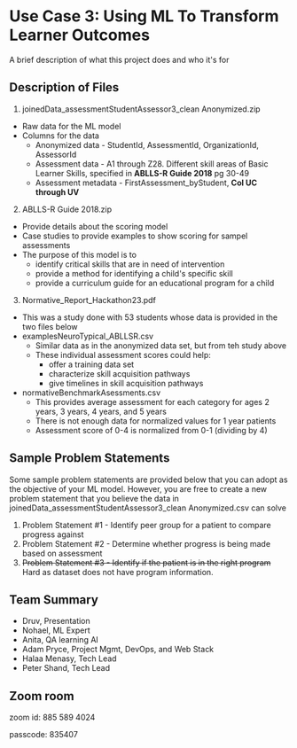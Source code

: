 # Use Case 3: Using ML To Transform Learner Outcomes

A brief description of what this project does and who it's for

## Description of Files

1. joinedData_assessmentStudentAssessor3_clean Anonymized.zip
  * Raw data for the ML model
  * Columns for the data
    * Anonymized data - StudentId, AssessmentId, OrganizationId, AssessorId
    * Assessment data - A1 through Z28. Different skill areas of Basic Learner Skills, specified in **ABLLS-R Guide 2018** pg 30-49
    * Assessment metadata - FirstAssessment_byStudent, **Col UC through UV**
2.  ABLLS-R Guide 2018.zip
  * Provide details about the scoring model 
  * Case studies to provide examples to show scoring for sampel assessments
  * The purpose of this model is to 
    * identify critical skills that are in need of intervention
    * provide a method for identifying a child's specific skill
    * provide a curriculum guide for an educational program for a child
3.  Normative_Report_Hackathon23.pdf
  * This was a study done with 53 students whose data is provided in the two files below
  * examplesNeuroTypical_ABLLSR.csv
    * Similar data as in the anonymized data set, but from teh study above
    * These individual assessment scores could help:
      * offer a training data set
      * characterize skill acquisition pathways
      * give timelines in skill acquisition pathways
  * normativeBenchmarkAsessments.csv
    * This provides average assessment for each category for ages 2 years, 3 years, 4 years, and 5 years
    * There is not enough data for normalized values for 1 year patients
    * Assessment score of 0-4 is normalized from 0-1 (dividing by 4)

## Sample Problem Statements

Some sample problem statements are provided below that you can adopt as the objective of your ML model. However, you are free to create a new problem statement that you believe the data in joinedData_assessmentStudentAssessor3_clean Anonymized.csv can solve

1. Problem Statement #1 - Identify peer group for a patient to compare progress against
2. Problem Statement #2 - Determine whether progress is being made based on assessment
3. ~~Problem Statement #3 - Identify if the patient is in the right program~~ Hard as dataset does not have program information.

## Team Summary
* Druv, Presentation
* Nohael, ML Expert
* Anita, QA learning AI
* Adam Pryce, Project Mgmt, DevOps, and Web Stack
* Halaa Menasy,	Tech Lead
* Peter Shand,	Tech Lead

## Zoom room
zoom id: 885 589 4024
 
passcode: 835407
